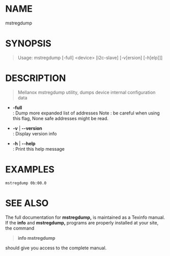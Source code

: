 
# NAME

mstregdump

# SYNOPSIS

> Usage: mstregdump \[-full\] \<device\> \[i2c-slave\] \[-v\[ersion\] \[-h\[elp\]\]\]

# DESCRIPTION

> Mellanox mstregdump utility, dumps device internal configuration data

  - **-full**  
    : Dump more expanded list of addresses Note : be careful when using
    this flag, None safe addresses might be read.

  - **-v** | **-\-version**  
    : Display version info

  - **-h** | **-\-help**  
    : Print this help message
    
# EXAMPLES

    mstregdump 0b:00.0

# SEE ALSO

The full documentation for **mstregdump,** is maintained as a Texinfo
manual. If the **info** and **mstregdump,** programs are properly
installed at your site, the command

> **info mstregdump**

should give you access to the complete manual.
